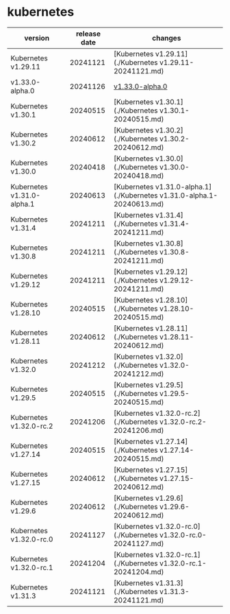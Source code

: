 # kubernetes

|          version           | release date |                                changes                                 |
|----------------------------|--------------|------------------------------------------------------------------------|
| Kubernetes v1.29.11        | 20241121     | [Kubernetes v1.29.11](./Kubernetes v1.29.11-20241121.md)               |
| v1.33.0-alpha.0            | 20241126     | [v1.33.0-alpha.0](./v1.33.0-alpha.0-20241126.md)                       |
| Kubernetes v1.30.1         | 20240515     | [Kubernetes v1.30.1](./Kubernetes v1.30.1-20240515.md)                 |
| Kubernetes v1.30.2         | 20240612     | [Kubernetes v1.30.2](./Kubernetes v1.30.2-20240612.md)                 |
| Kubernetes v1.30.0         | 20240418     | [Kubernetes v1.30.0](./Kubernetes v1.30.0-20240418.md)                 |
| Kubernetes v1.31.0-alpha.1 | 20240613     | [Kubernetes v1.31.0-alpha.1](./Kubernetes v1.31.0-alpha.1-20240613.md) |
| Kubernetes v1.31.4         | 20241211     | [Kubernetes v1.31.4](./Kubernetes v1.31.4-20241211.md)                 |
| Kubernetes v1.30.8         | 20241211     | [Kubernetes v1.30.8](./Kubernetes v1.30.8-20241211.md)                 |
| Kubernetes v1.29.12        | 20241211     | [Kubernetes v1.29.12](./Kubernetes v1.29.12-20241211.md)               |
| Kubernetes v1.28.10        | 20240515     | [Kubernetes v1.28.10](./Kubernetes v1.28.10-20240515.md)               |
| Kubernetes v1.28.11        | 20240612     | [Kubernetes v1.28.11](./Kubernetes v1.28.11-20240612.md)               |
| Kubernetes v1.32.0         | 20241212     | [Kubernetes v1.32.0](./Kubernetes v1.32.0-20241212.md)                 |
| Kubernetes v1.29.5         | 20240515     | [Kubernetes v1.29.5](./Kubernetes v1.29.5-20240515.md)                 |
| Kubernetes v1.32.0-rc.2    | 20241206     | [Kubernetes v1.32.0-rc.2](./Kubernetes v1.32.0-rc.2-20241206.md)       |
| Kubernetes v1.27.14        | 20240515     | [Kubernetes v1.27.14](./Kubernetes v1.27.14-20240515.md)               |
| Kubernetes v1.27.15        | 20240612     | [Kubernetes v1.27.15](./Kubernetes v1.27.15-20240612.md)               |
| Kubernetes v1.29.6         | 20240612     | [Kubernetes v1.29.6](./Kubernetes v1.29.6-20240612.md)                 |
| Kubernetes v1.32.0-rc.0    | 20241127     | [Kubernetes v1.32.0-rc.0](./Kubernetes v1.32.0-rc.0-20241127.md)       |
| Kubernetes v1.32.0-rc.1    | 20241204     | [Kubernetes v1.32.0-rc.1](./Kubernetes v1.32.0-rc.1-20241204.md)       |
| Kubernetes v1.31.3         | 20241121     | [Kubernetes v1.31.3](./Kubernetes v1.31.3-20241121.md)                 |

